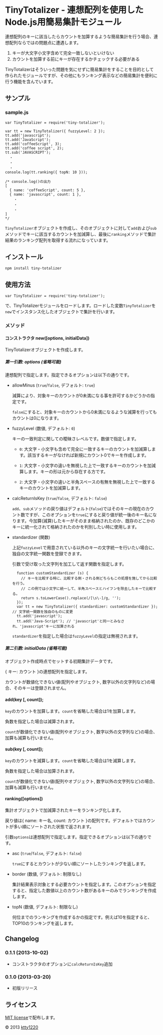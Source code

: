 # TinyTotalizer - 連想配列を使用したNode.js用簡易集計モジュール

連想配列のキーに該当したらカウントを加算するような簡易集計を行う場合、連想配列ならではの問題点に遭遇します。

1. キーが大文字小文字含めて完全一致しないといけない
2. カウントを加算する前にキーが存在するかチェックする必要がある

TinyTotalizerはそういった問題を気にせずに簡易集計をすることを目的として作られたモジュールですが、その他にもランキング表示などの簡易集計を便利に行う機能を含んでいます。

## サンプル

### sample.js

    var TinyTotalizer = require('tiny-totalizer');

    var tt = new TinyTotalizer({ fuzzyLevel: 2 });
    tt.add('javascript');
    tt.add('JavaScript');
    tt.add('coffeeScript', 3);
    tt.add('coffee script', 2);
    tt.sub('JAVASCRIPT');
      ・
      ・
      ・
    console.log(tt.ranking({ topN: 10 }));

    /* console.log()の出力
    [
      { name: 'coffeeScript', count: 5 },
      { name: 'javascript', count: 1 },
        ・
        ・
        ・
    ]
    */

`TinyTotalizer`オブジェクトを作成し、そのオブジェクトに対して`add`および`sub`メソッドでキーに該当するカウントを加減算し、最後に`ranking`メソッドで集計結果のランキング配列を取得する流れになっています。

## インストール

    npm install tiny-totalizer

## 使用方法

    var TinyTotalizer = require('tiny-totalizer');

で、TinyTotalizerモジュールをロードします。ロードした変数`TinyTotalizer`を`new`でインスタンス化したオブジェクトで集計を行います。

### メソッド

#### コンストラクタ new([options, initialData])

TinyTotalizerオブジェクトを作成します。

##### 第一引数: options (省略可能)

連想配列で指定します。指定できるオプションは以下の通りです。

* allowMinus (`true`/`false`, デフォルト: `true`)

    減算により、対象キーのカウントが0未満になる事を許可するかどうかの指定です。

    `false`にすると、対象キーのカウントから0未満になるような減算を行ってもカウントは0になります。

* fuzzyLevel (数値, デフォルト: `0`)

    キーの一致判定に関しての曖昧さレベルです。数値で指定します。

    * `0`: 大文字・小文字も含めて完全に一致するキーのカウントを加減算します。該当するキーがなければ新規にカウント0でキーを作成します。

    * `1`: 大文字・小文字の違いを無視した上で一致するキーのカウントを加減算します。キーの形は元から存在する方です。

    * `2`: 大文字・小文字の違いと半角スペースの有無を無視した上で一致するキーのカウントを加減算します。

* calcReturnIsKey (`true`/`false`, デフォルト: `false`) 

    `add`、`sub`メソッドの戻り値はデフォルト(`false`)ではそのキーの現在のカウント数ですが、このオプションを`true`にすると戻り値が統一後のキー名になります。今加算(減算)したキーがそのまま格納されたのか、既存のどこかのキーに統一化されて格納されたのかを判別したい時に使用します。

* standardizer (関数)

    上記`fuzzyLevel`で用意されている以外のキーの文字統一を行いたい場合に、独自の文字統一関数を登録できます。

    引数で受け取った文字列を加工して返す関数を指定します。

        function customStandardizer (s) {
          // キーを比較する時に、比較する側・される側どちらもこの処理を施してから比較を行う。
          // この例では小文字に統一して、半角スペースとハイフンを除去したキーで比較する。
          return s.toLowerCase().replace(/[\s\-]/g, '');
        });
        var tt = new TinyTotalizer({ standardizer: customStandardizer });  // 文字統一関数を独自のものに変更
        tt.add('javascript');
        tt.add('Java-Script'); // 'javascript'と同一とみなされ、'javascript'キーに加算される

    `standardizer`を指定した場合は`fuzzyLevel`の指定は無視されます。

##### 第二引数: initialData (省略可能) 

オブジェクト作成時点でセットする初期集計データです。

{ キー: カウント }の連想配列を指定します。

カウントが数値化できない値(配列やオブジェクト, 数字以外の文字列など)の場合、そのキーは登録されません。

#### add(key [, count]);

`key`のカウントを加算します。`count`を省略した場合は1を加算します。

負数を指定した場合は減算されます。

`count`が数値化できない値(配列やオブジェクト, 数字以外の文字列など)の場合、加算も減算も行いません。

#### sub(key [, count]);

`key`のカウントを減算します。`count`を省略した場合は1を減算します。

負数を指定した場合は加算されます。

`count`が数値化できない値(配列やオブジェクト, 数字以外の文字列など)の場合、加算も減算も行いません。

#### ranking([options])

集計オブジェクトで加減算されたキーをランキング化します。

戻り値は{ name: キー名, count: カウント }の配列です。デフォルトではカウントが多い順にソートされた状態で返されます。

引数`options`は連想配列で指定します。指定できるオプションは以下の通りです。

* asc (`true`/`false`, デフォルト: `false`)

    `true`にするとカウントが少ない順にソートしたランキングを返します。

* border (数値, デフォルト: 制限なし)

    集計結果表示対象とする必要カウントを指定します。このオプションを指定すると、指定した数値以上のカウント数があるキーのみでランキングを作成します。

* topN (数値, デフォルト: 制限なし)

    何位までのランキングを作成するかの指定です。例えば10を指定すると、TOP10のランキングを返します。

## Changelog

### 0.1.1 (2013-10-02)

* コンストラクタのオプションに`calcReturnIsKey`追加

### 0.1.0 (2013-03-20)

* 初版リリース

## ライセンス

[MIT license](http://www.opensource.org/licenses/mit-license)で配布します。

&copy; 2013 [ktty1220](mailto:ktty1220@gmail.com)
